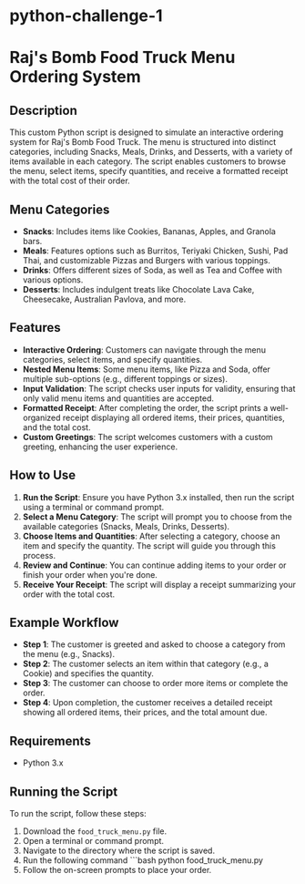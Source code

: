 # python-challenge-1

# Raj's Bomb Food Truck Menu Ordering System

## Description

This custom Python script is designed to simulate an interactive ordering system for Raj's Bomb Food Truck. The menu is structured into distinct categories, including Snacks, Meals, Drinks, and Desserts, with a variety of items available in each category. The script enables customers to browse the menu, select items, specify quantities, and receive a formatted receipt with the total cost of their order.

## Menu Categories

- **Snacks**: Includes items like Cookies, Bananas, Apples, and Granola bars.
- **Meals**: Features options such as Burritos, Teriyaki Chicken, Sushi, Pad Thai, and customizable Pizzas and Burgers with various toppings.
- **Drinks**: Offers different sizes of Soda, as well as Tea and Coffee with various options.
- **Desserts**: Includes indulgent treats like Chocolate Lava Cake, Cheesecake, Australian Pavlova, and more.

## Features

- **Interactive Ordering**: Customers can navigate through the menu categories, select items, and specify quantities.
- **Nested Menu Items**: Some menu items, like Pizza and Soda, offer multiple sub-options (e.g., different toppings or sizes).
- **Input Validation**: The script checks user inputs for validity, ensuring that only valid menu items and quantities are accepted.
- **Formatted Receipt**: After completing the order, the script prints a well-organized receipt displaying all ordered items, their prices, quantities, and the total cost.
- **Custom Greetings**: The script welcomes customers with a custom greeting, enhancing the user experience.

## How to Use

1. **Run the Script**: Ensure you have Python 3.x installed, then run the script using a terminal or command prompt.
2. **Select a Menu Category**: The script will prompt you to choose from the available categories (Snacks, Meals, Drinks, Desserts).
3. **Choose Items and Quantities**: After selecting a category, choose an item and specify the quantity. The script will guide you through this process.
4. **Review and Continue**: You can continue adding items to your order or finish your order when you're done.
5. **Receive Your Receipt**: The script will display a receipt summarizing your order with the total cost.

## Example Workflow

- **Step 1**: The customer is greeted and asked to choose a category from the menu (e.g., Snacks).
- **Step 2**: The customer selects an item within that category (e.g., a Cookie) and specifies the quantity.
- **Step 3**: The customer can choose to order more items or complete the order.
- **Step 4**: Upon completion, the customer receives a detailed receipt showing all ordered items, their prices, and the total amount due.

## Requirements

- Python 3.x

## Running the Script

To run the script, follow these steps:

1. Download the `food_truck_menu.py` file.
2. Open a terminal or command prompt.
3. Navigate to the directory where the script is saved.
4. Run the following command ```bash
   python food_truck_menu.py
5. Follow the on-screen prompts to place your order.




